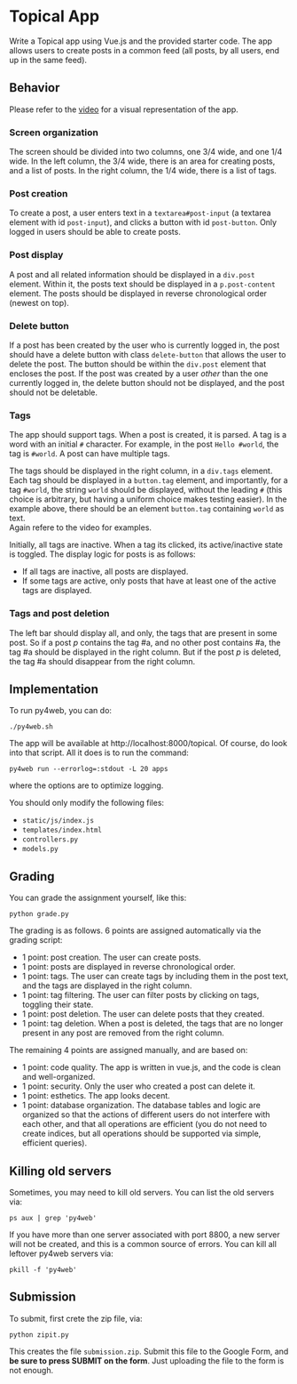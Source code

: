 # Topical App

Write a Topical app using Vue.js and the provided starter code.
The app allows users to create posts in a common feed (all posts, by all users, end up in the same feed). 

## Behavior 

Please refer to the [video](demo.mp4) for a visual representation of the app.

### Screen organization

The screen should be divided into two columns, one 3/4 wide, and one 1/4 wide. 
In the left column, the 3/4 wide, there is an area for creating posts, and a list of posts.  In the right column, the 1/4 wide, there is a list of tags. 

### Post creation

To create a post, a user enters text in a `textarea#post-input` (a textarea element with id `post-input`), and clicks a button with id `post-button`.  Only logged in users should be able to create posts. 

### Post display

A post and all related information should be displayed in a `div.post` element.
Within it, the posts text should be displayed in a `p.post-content` element. 
The posts should be displayed in reverse chronological order (newest on top). 

### Delete button

If a post has been created by the user who is currently logged in, the post should have a delete button with class `delete-button` that allows the user to delete the post. The button should be within the `div.post` element that encloses the post.
If the post was created by a user _other_ than the one currently logged in, the delete button should not be displayed, and the post should not be deletable. 

### Tags

The app should support tags.  When a post is created, it is parsed.  A tag is a word with an initial `#` character.  For example, in the post `Hello #world`, the tag is `#world`.  A post can have multiple tags. 

The tags should be displayed in the right column, in a `div.tags` element.  Each tag should be displayed in a `button.tag` element, and importantly, for a tag `#world`, the string `world` should be displayed, without the leading `#` (this choice is arbitrary, but having a uniform choice makes testing easier). 
In the example above, there should be an element `button.tag` containing `world` as text.  
Again refere to the video for examples. 

Initially, all tags are inactive.  When a tag its clicked, its active/inactive state is toggled. 
The display logic for posts is as follows: 

- If all tags are inactive, all posts are displayed.
- If some tags are active, only posts that have at least one of the active tags are displayed.

### Tags and post deletion

The left bar should display all, and only, the tags that are present in some post.  So if a post $p$ contains the tag #a, and no other post contains #a, the tag #a should be displayed in the right column. But if the post $p$ is deleted, the tag #a should disappear from the right column.


## Implementation

To run py4web, you can do: 

    ./py4web.sh

The app will be available at http://localhost:8000/topical.
Of course, do look into that script.  All it does is to run the command: 

    py4web run --errorlog=:stdout -L 20 apps

where the options are to optimize logging. 

You should only modify the following files:
- `static/js/index.js`
- `templates/index.html`
- `controllers.py`
- `models.py`

## Grading

You can grade the assignment yourself, like this: 

    python grade.py

The grading is as follows.  6 points are assigned automatically via the grading script: 

- 1 point: post creation. The user can create posts. 
- 1 point: posts are displayed in reverse chronological order.
- 1 point: tags. The user can create tags by including them in the post text, and the tags are displayed in the right column.
- 1 point: tag filtering. The user can filter posts by clicking on tags, toggling their state.
- 1 point: post deletion. The user can delete posts that they created.
- 1 point: tag deletion. When a post is deleted, the tags that are no longer present in any post are removed from the right column.

The remaining 4 points are assigned manually, and are based on: 

- 1 point: code quality. The app is written in vue.js, and the code is clean and well-organized.
- 1 point: security.  Only the user who created a post can delete it. 
- 1 point: esthetics. The app looks decent. 
- 1 point: database organization. The database tables and logic are organized so that the actions of different users do not interfere with each other, and that all operations are efficient (you do not need to create indices, but all operations should be supported via simple, efficient queries). 

## Killing old servers

Sometimes, you may need to kill old servers.  You can list the old servers via: 

    ps aux | grep 'py4web'

If you have more than one server associated with port 8800, a new server 
will not be created, and this is a common source of errors.  You can kill 
all leftover py4web servers via:

    pkill -f 'py4web'

## Submission

To submit, first crete the zip file, via: 

    python zipit.py

This creates the file `submission.zip`.  Submit this file to the Google Form, and **be sure to press SUBMIT on the form**.  Just uploading the file to the form is not enough. 

